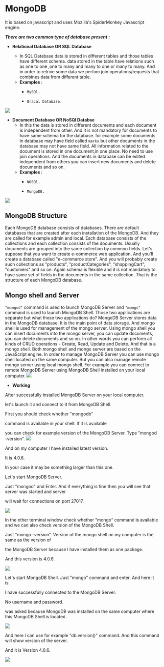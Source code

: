 # MongoDB
It is based on javascript and uses Mozilla's SpiderMonkey Javascript engine.

__*There are two common type of database present :*__
- __Relational Database OR SQL Database__

    - In SQL Database data is stored in different tables and those tables have different schema.
      data stored in the table have relations such as one to one ,one to many and many to one or many to many.
      And in order to retrive some data we perfom join operations/requests that combines data from different table.
    - __Examples :__
        -     MySQl.
        -     Oracal Database.

![](images/s1.png)
    

- __Document Database OR NoSQl Databse__
    - In this the data is stored in different documents and each document is independent from other.
      And it is not mandatory for documents to have same schema for the database.
      for example some documents in database may have field called `marks` but other documents in the database may not have same
      field.
      All information related to the document is stored in one document,in one place.
      No need to use join operations. And the documents in database can be edited independent from others you can insert
      new documents and delete documents and so on.
     - __Examples :__
        -     NOSQl.
        -     MongoDB.
    
![](images/s2.png)

## MongoDB Structure

Each MongoDB database consists of databases. There are default databases that are created after
each installation of the MongoDB. And they are called for example admin and local. Each database consists of
the collections and each collection consists of the documents.
Usually documents are grouped into the same collection by common fields.
Let's suppose that you want to create e-commerce web application. And you'll create a database called "e-commerce store".
And you will probably create such collections as "products", "productCategories", "shoppingCart",
"customers" and so on.
Again schema is flexible and it is not mandatory to have same set of fields in the documents in the same collection.
That is the structure of each MongoDB database.

## Mongo shell and Server
`"mongod"` command is used to launch MongoDB Server and `"mongo"` command is used to launch MongoDB Shell.
Those two applications are separate but what those two applications do? MongoDB Server stores data in the MongoDB
database.
It is the main point of data storage. And mongo shell is used for management of the mongo server. Using mongo
shell you can insert documents into the mongo server, you can update documents, you can delete documents
and so on.
In other words you can perform all kinds of CRUD operations -
Create, Read, Update and Delete.
And that is a mongo shell. Both mongo shell and mongo server are based on the JavaScript engine. In order to manage MongoDB Server you can use mongo shell located on the same computer.
But you can also manage remote mongo server using local mongo shell. For example you can connect to remote
MongoDB Server using MongoDB Shell installed on your local computer.
    ![](images/s3.png)
 
 - __Working__
 
After successfully installed MongoDB Server on your local computer.

let's launch it and connect to it from MongoDB Shell.

First you should check whether "mongodb"

command is available in your shell. If it is available

you can check for example version of the MongoDB Server. Type "mongod -version". 
![](images/s6.png)

And on my computer I have installed latest version.

It is 4.0.6.

In your case it may be something larger than this one.

Let's start MongoDB Server.

Just "mongod" and Enter. And if everything is fine then you will see that server was started and server

will wait for connections on port 27017.

![](images/s7.png)

In the other terminal window  check whether "mongo" command is available and we can also check version of the MongoDB Shell.

Just "mongo -version". Version of the mongo shell on my computer is the same as the version of

the MongoDB Server because I have installed them as one package.

And this version is 4.0.6.

![](images/s4.png)

Let's start MongoDB Shell. Just "mongo" command and enter. And here it is.

I have successfully connected to the MongoDB Server.

No username and password.

was asked because MongoDB was installed on the same computer where this MongoDB Shell is located.

![](images/s5.png)

And here I can use for example "db.version()" command. And this command will show version of the server.

And it is Version 4.0.6. 

![](images/s8.png)


